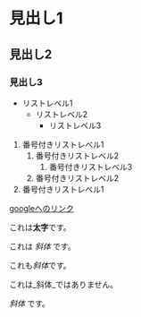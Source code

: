 # 見出し1

## 見出し2

### 見出し3

- リストレベル1
    - リストレベル2
        - リストレベル3

1. 番号付きリストレベル1
    1. 番号付きリストレベル2
        1. 番号付きリストレベル3
    1. 番号付きリストレベル2
1. 番号付きリストレベル1

[googleへのリンク](https://www.google.co.jp)

これは**太字**です。

これは _斜体_ です。

これも*斜体*です。

これは_斜体_ではありません。

_斜体_ です。
